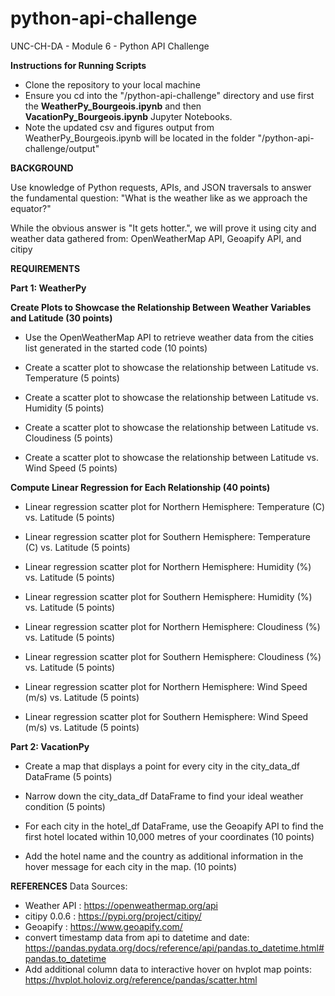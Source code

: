 # python-api-challenge
UNC-CH-DA - Module 6 - Python API Challenge

**Instructions for Running Scripts**
* Clone the repository to your local machine
* Ensure you cd into the "/python-api-challenge" directory and use first the **WeatherPy_Bourgeois.ipynb** and then **VacationPy_Bourgeois.ipynb** Jupyter Notebooks.
* Note the updated csv and figures output from WeatherPy_Bourgeois.ipynb will be located in the folder "/python-api-challenge/output"

**BACKGROUND** 

Use knowledge of Python requests, APIs, and JSON traversals to answer the fundamental question: "What is the weather like as we approach the equator?"

While the obvious answer is "It gets hotter.", we will prove it using city and weather data gathered from: OpenWeatherMap API, Geoapify API, and citipy

**REQUIREMENTS**

**Part 1: WeatherPy**

**Create Plots to Showcase the Relationship Between Weather Variables and Latitude (30 points)**
* Use the OpenWeatherMap API to retrieve weather data from the cities list generated in the started code (10 points)

* Create a scatter plot to showcase the relationship between Latitude vs. Temperature (5 points)

* Create a scatter plot to showcase the relationship between Latitude vs. Humidity (5 points)

* Create a scatter plot to showcase the relationship between Latitude vs. Cloudiness (5 points)

* Create a scatter plot to showcase the relationship between Latitude vs. Wind Speed (5 points)

**Compute Linear Regression for Each Relationship (40 points)**
* Linear regression scatter plot for Northern Hemisphere: Temperature (C) vs. Latitude (5 points)

* Linear regression scatter plot for Southern Hemisphere: Temperature (C) vs. Latitude (5 points)

* Linear regression scatter plot for Northern Hemisphere: Humidity (%) vs. Latitude (5 points)

* Linear regression scatter plot for Southern Hemisphere: Humidity (%) vs. Latitude (5 points)

* Linear regression scatter plot for Northern Hemisphere: Cloudiness (%) vs. Latitude (5 points)

* Linear regression scatter plot for Southern Hemisphere: Cloudiness (%) vs. Latitude (5 points)

* Linear regression scatter plot for Northern Hemisphere: Wind Speed (m/s) vs. Latitude (5 points)

* Linear regression scatter plot for Southern Hemisphere: Wind Speed (m/s) vs. Latitude (5 points)

**Part 2: VacationPy**
* Create a map that displays a point for every city in the city_data_df DataFrame (5 points)

* Narrow down the city_data_df DataFrame to find your ideal weather condition (5 points)

* For each city in the hotel_df DataFrame, use the Geoapify API to find the first hotel located within 10,000 metres of your coordinates (10 points)

* Add the hotel name and the country as additional information in the hover message for each city in the map. (10 points)


**REFERENCES**
Data Sources:
*   Weather API : https://openweathermap.org/api
*   citipy 0.0.6 : https://pypi.org/project/citipy/
*   Geoapify : https://www.geoapify.com/ 
*   convert timestamp data from api to datetime and date: https://pandas.pydata.org/docs/reference/api/pandas.to_datetime.html#pandas.to_datetime 
*   Add additional column data to interactive hover on hvplot map points: https://hvplot.holoviz.org/reference/pandas/scatter.html 

